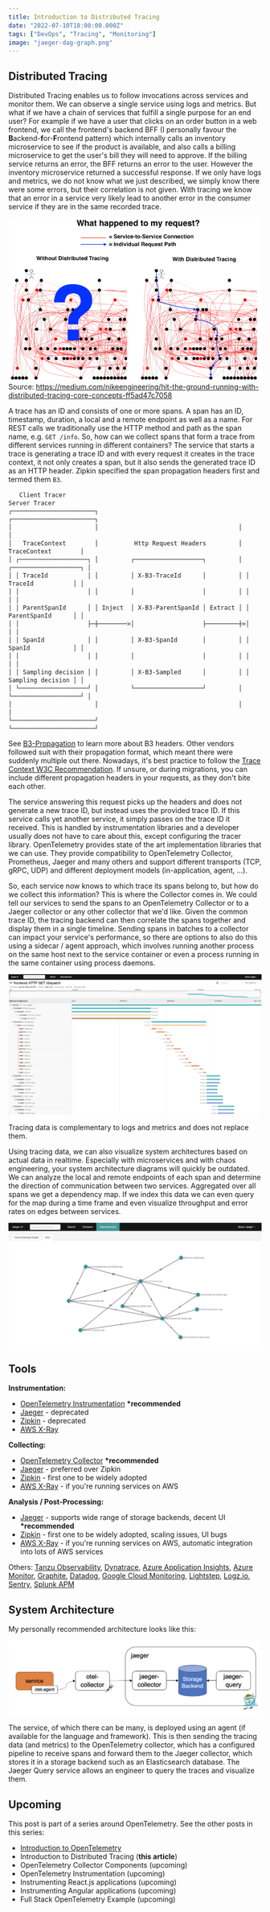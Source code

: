 ```yaml
---
title: Introduction to Distributed Tracing
date: "2022-07-10T18:00:00.000Z"
tags: ["DevOps", "Tracing", "Monitoring"]
image: "jaeger-dag-graph.png"
---
```


## Distributed Tracing

Distributed Tracing enables us to follow invocations across services and monitor them. We can observe a single service using logs and metrics. But what if we have a chain of services that fulfill a single purpose for an end user? For example if we have a user that clicks on an order button in a web frontend, we call the frontend's backend BFF (I personally favour the **B**ackend-**f**or-**F**rontend pattern) which internally calls an inventory microservice to see if the product is available, and also calls a billing microservice to get the user's bill they will need to approve. If the billing service returns an error, the BFF returns an error to the user. However the inventory microservice returned a successful response. If we only have logs and metrics, we do not know what we just described, we simply know there were some errors, but their correlation is not given. With tracing we know that an error in a service very likely lead to another error in the consumer service if they are in the same recorded trace.

![Tracing](tracing.png)
Source: https://medium.com/nikeengineering/hit-the-ground-running-with-distributed-tracing-core-concepts-ff5ad47c7058

A trace has an ID and consists of one or more spans. A span has an ID, timestamp, duration, a local and a remote endpoint as well as a name. For REST calls we traditionally use the HTTP method and path as the span name, e.g. `GET /info`. So, how can we collect spans that form a trace from different services running in different containers? The service that starts a trace is generating a trace ID and with every request it creates in the trace context, it not only creates a span, but it also sends the generated trace ID as an HTTP header. Zipkin specified the span propagation headers first and termed them `B3`.

```
   Client Tracer                                                  Server Tracer
┌───────────────────────┐                                       ┌───────────────────────┐
│                       │                                       │                       │
│   TraceContext        │          Http Request Headers         │   TraceContext        │
│ ┌───────────────────┐ │         ┌───────────────────┐         │ ┌───────────────────┐ │
│ │ TraceId           │ │         │ X-B3-TraceId      │         │ │ TraceId           │ │
│ │                   │ │         │                   │         │ │                   │ │
│ │ ParentSpanId      │ │ Inject  │ X-B3-ParentSpanId │ Extract │ │ ParentSpanId      │ │
│ │                   ├─┼────────>│                   ├─────────┼>│                   │ │
│ │ SpanId            │ │         │ X-B3-SpanId       │         │ │ SpanId            │ │
│ │                   │ │         │                   │         │ │                   │ │
│ │ Sampling decision │ │         │ X-B3-Sampled      │         │ │ Sampling decision │ │
│ └───────────────────┘ │         └───────────────────┘         │ └───────────────────┘ │
│                       │                                       │                       │
└───────────────────────┘                                       └───────────────────────┘
```

See [B3-Propagation](https://github.com/openzipkin/b3-propagation) to learn more about B3 headers. Other vendors followed suit with their propagation format, which meant there were suddenly multiple out there. Nowadays, it's best practice to follow the [Trace Context W3C Recommendation](https://www.w3.org/TR/trace-context/). If unsure, or during migrations, you can include different propagation headers in your requests, as they don't bite each other.

The service answering this request picks up the headers and does not generate a new trace ID, but instead uses the provided trace ID. If this service calls yet another service, it simply passes on the trace ID it received. This is handled by instrumentation libraries and a developer usually does not have to care about this, except configuring the tracer library. OpenTelemetry provides state of the art implementation libraries that we can use. They provide compatibility to OpenTelemetry Collector, Prometheus, Jaeger and many others and support different transports (TCP, gRPC, UDP) and different deployment models (in-application, agent, ...).

So, each service now knows to which trace its spans belong to, but how do we collect this information? This is where the Collector comes in. We could tell our services to send the spans to an OpenTelemetry Collector or to a Jaeger collector or any other collector that we'd like. Given the common trace ID, the tracing backend can then correlate the spans together and display them in a single timeline. Sending spans in batches to a collector can impact your service's performance, so there are options to also do this using a sidecar / agent approach, which involves running another process on the same host next to the service container or even a process running in the same container using process daemons.

![Jaeger Trace](trace.png)

Tracing data is complementary to logs and metrics and does not replace them.

Using tracing data, we can also visualize system architectures based on actual data in realtime. Especially with microservices and with chaos engineering, your system architecture diagrams will quickly be outdated. We can analyze the local and remote endpoints of each span and determine the direction of communication between two services. Aggregated over all spans we get a dependency map. If we index this data we can even query for the map during a time frame and even visualize throughput and error rates on edges between services.

![Jaeger Directed Acyclic Graph](jaeger-dag-graph.png)

## Tools

**Instrumentation:**

- [OpenTelemetry Instrumentation](https://opentelemetry.io/registry/?component=instrumentation) **\*recommended**
- [Jaeger](https://www.jaegertracing.io/docs/1.36/client-libraries/) - deprecated
- [Zipkin](https://zipkin.io/pages/tracers_instrumentation.html) - deprecated
- [AWS X-Ray](https://docs.aws.amazon.com/xray/latest/devguide/xray-api.html)

**Collecting:**

- [OpenTelemetry Collector](https://opentelemetry.io/docs/collector/) **\*recommended**
- [Jaeger](https://www.jaegertracing.io/) - preferred over Zipkin
- [Zipkin](https://zipkin.io/) - first one to be widely adopted
- [AWS X-Ray](https://docs.aws.amazon.com/xray/) - if you're running services on AWS

**Analysis / Post-Processing:**

- [Jaeger](https://www.jaegertracing.io/) - supports wide range of storage backends, decent UI **\*recommended**
- [Zipkin](https://zipkin.io/) - first one to be widely adopted, scaling issues, UI bugs
- [AWS X-Ray](https://docs.aws.amazon.com/xray/) - if you're running services on AWS, automatic integration into lots of AWS services

Others: [Tanzu Observability](https://tanzu.vmware.com/observability), [Dynatrace](https://www.dynatrace.com/), [Azure Application Insights](https://docs.microsoft.com/en-us/azure/azure-monitor/app/app-insights-overview), [Azure Monitor](https://docs.microsoft.com/en-us/azure/azure-monitor/overview), [Graphite](https://graphiteapp.org/), [Datadog](https://www.datadoghq.com/), [Google Cloud Monitoring](https://cloud.google.com/monitoring), [Lightstep](https://lightstep.com/), [Logz.io](https://logz.io/), [Sentry](https://sentry.io/), [Splunk APM](https://www.splunk.com/en_us/products/apm-application-performance-monitoring.html)

## System Architecture

My personally recommended architecture looks like this:

![Tracing Architecture](architecture.png)

The service, of which there can be many, is deployed using an agent (if available for the language and framework). This is then sending the tracing data (and metrics) to the OpenTelemetry collector, which has a configured pipeline to receive spans and forward them to the Jaeger collector, which stores it in a storage backend such as an Elasticsearch database. The Jaeger Query service allows an engineer to query the traces and visualize them.

## Upcoming

This post is part of a series around OpenTelemetry. See the other posts in this series:

- [Introduction to OpenTelemetry](../0011-opentelemetry-intro/)
- Introduction to Distributed Tracing (**this article**)
- OpenTelemetry Collector Components (upcoming)
- OpenTelemetry Instrumentation (upcoming)
- Instrumenting React.js applications (upcoming)
- Instrumenting Angular applications (upcoming)
- Full Stack OpenTelemetry Example (upcoming)
